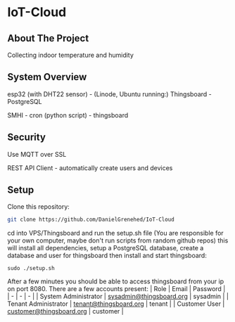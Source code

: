 # IoT-Cloud


## About The Project
Collecting indoor temperature and humidity

## System Overview

esp32 (with DHT22 sensor) - (Linode, Ubuntu running:) Thingsboard - PostgreSQL   

SMHI - cron (python script) - thingsboard

## Security

Use MQTT over SSL 


REST API Client - automatically create users and devices

## Setup
Clone this repository:
```bash
git clone https://github.com/DanielGrenehed/IoT-Cloud
```
cd into VPS/Thingsboard and run the setup.sh file (You are responsible for your own computer, maybe don't run scripts from random github repos) this will install all dependencies, setup a PostgreSQL database, create a database and user for thingsboard then install and start thingsboard:
```
sudo ./setup.sh
```

After a few minutes you should be able to access thingsboard from your ip on port 8080.
There are a few accounts present:
| Role | Email | Password |
| - | - | - |
| System Administrator | sysadmin@thingsboard.org | sysadmin |
| Tenant Administrator | tenant@thingsboard.org | tenant |
| Customer User | customer@thingsboard.org | customer |
